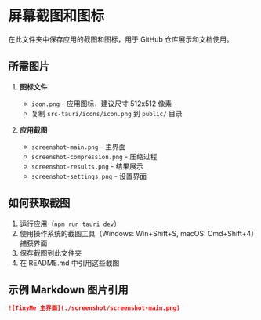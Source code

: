 # 屏幕截图和图标

在此文件夹中保存应用的截图和图标，用于 GitHub 仓库展示和文档使用。

## 所需图片

1. **图标文件**
   - `icon.png` - 应用图标，建议尺寸 512x512 像素
   - 复制 `src-tauri/icons/icon.png` 到 `public/` 目录

2. **应用截图**
   - `screenshot-main.png` - 主界面
   - `screenshot-compression.png` - 压缩过程
   - `screenshot-results.png` - 结果展示
   - `screenshot-settings.png` - 设置界面

## 如何获取截图

1. 运行应用（`npm run tauri dev`）
2. 使用操作系统的截图工具（Windows: Win+Shift+S, macOS: Cmd+Shift+4）捕获界面
3. 保存截图到此文件夹
4. 在 README.md 中引用这些截图

## 示例 Markdown 图片引用

```markdown
![TinyMe 主界面](./screenshot/screenshot-main.png)
``` 